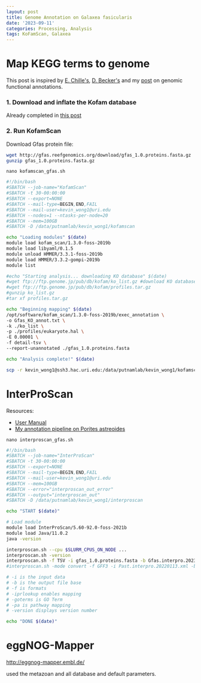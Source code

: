 ```yaml
---
layout: post
title: Genome Annotation on Galaxea fasicularis
date: '2023-09-11'
categories: Processing, Analysis
tags: KoFamScan, Galaxea
---
```


# Map KEGG terms to genome

This post is inspired by [E. Chille's](https://github.com/echille/E.-Chille-Open-Lab-Notebook/blob/master/_posts/2020-10-08-M-capitata-functional-annotation-pipeline.md), [D. Becker's](https://github.com/daniellembecker/DanielleBecker_Lab_Notebook/blob/master/_posts/2021-09-06-KofamScan-Workflow.md) and my [post](https://github.com/kevinhwong1/KevinHWong_Notebook/blob/master/_posts/2023-03-23-KofamScan-Workflow.md) on genomic functional annotations. 

### 1. Download and inflate the Kofam database

Already completed in [this post](https://github.com/kevinhwong1/KevinHWong_Notebook/blob/master/_posts/2023-03-23-KofamScan-Workflow.md)


### 2. Run KofamScan

Download Gfas protein file:

```bash
wget http://gfas.reefgenomics.org/download/gfas_1.0.proteins.fasta.gz
gunzip gfas_1.0.proteins.fasta.gz 
```

`nano kofamscan_gfas.sh`

```bash
#!/bin/bash
#SBATCH --job-name="KofamScan"
#SBATCH -t 30-00:00:00
#SBATCH --export=NONE
#SBATCH --mail-type=BEGIN,END,FAIL
#SBATCH --mail-user=kevin_wong1@uri.edu
#SBATCH --nodes=1 --ntasks-per-node=20
#SBATCH --mem=100GB
#SBATCH -D /data/putnamlab/kevin_wong1/kofamscan

echo "Loading modules" $(date)
module load kofam_scan/1.3.0-foss-2019b
module load libyaml/0.1.5
module unload HMMER/3.3.1-foss-2019b
module load HMMER/3.3.2-gompi-2019b
module list

#echo "Starting analysis... downloading KO database" $(date)
#wget ftp://ftp.genome.jp/pub/db/kofam/ko_list.gz #download KO database
#wget ftp://ftp.genome.jp/pub/db/kofam/profiles.tar.gz
#gunzip ko_list.gz
#tar xf profiles.tar.gz

echo "Beginning mapping" $(date)
/opt/software/kofam_scan/1.3.0-foss-2019b/exec_annotation \
-o Gfas_KO_annot.txt \
-k ./ko_list \
-p ./profiles/eukaryote.hal \
-E 0.00001 \
-f detail-tsv \
--report-unannotated ./gfas_1.0.proteins.fasta

echo "Analysis complete!" $(date)
```

```bash
scp -r kevin_wong1@ssh3.hac.uri.edu:/data/putnamlab/kevin_wong1/kofamscan/Gfas_KO_annot.txt /Users/kevinwong/MyProjects/DarkGenes_Bleaching_Comparison/output/Annotations/Gfas_KO_annot.txt
```


# InterProScan

Resources:
* [User Manual](https://interproscan-docs.readthedocs.io/en/latest/HowToRun.html)
* [My annotation pipeline on Porites astreoides](https://github.com/hputnam/Past_Genome/blob/master/genome_annotation_pipeline.md#12-interproscan)


`nano interproscan_gfas.sh`

```bash
#!/bin/bash
#SBATCH --job-name="InterProScan"
#SBATCH -t 30-00:00:00
#SBATCH --export=NONE
#SBATCH --mail-type=BEGIN,END,FAIL
#SBATCH --mail-user=kevin_wong1@uri.edu
#SBATCH --mem=100GB
#SBATCH --error="interproscan_out_error"
#SBATCH --output="interproscan_out"
#SBATCH -D /data/putnamlab/kevin_wong1/interproscan

echo "START $(date)"

# Load module
module load InterProScan/5.60-92.0-foss-2021b
module load Java/11.0.2
java -version

interproscan.sh --cpu $SLURM_CPUS_ON_NODE ...
interproscan.sh -version
interproscan.sh -f TSV -i gfas_1.0.proteins.fasta -b Gfas.interpro.20231004 -iprlookup -goterms -pa
#interproscan.sh -mode convert -f GFF3 -i Past.interpro.20220113.xml -b Past.interpro.20220113

# -i is the input data
# -b is the output file base
# -f is formats
# -iprlookup enables mapping
# -goterms is GO Term
# -pa is pathway mapping
# -version displays version number

echo "DONE $(date)"

```


# eggNOG-Mapper

http://eggnog-mapper.embl.de/

used the metazoan and all database and default parameters. 


